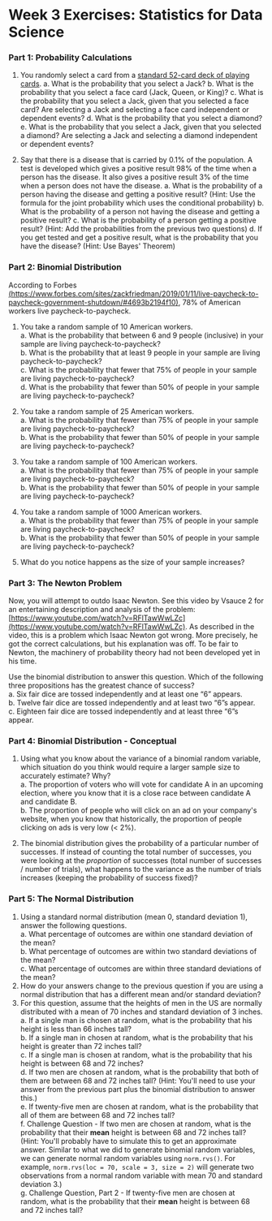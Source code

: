 # Week 3 Exercises: Statistics for Data Science

### Part 1: Probability Calculations
1. You randomly select a card from a [standard 52-card deck of playing cards](https://en.wikipedia.org/wiki/Standard_52-card_deck).
	a. What is the probability that you select a Jack?
	b. What is the probability that you select a face card (Jack, Queen, or King)?
	c. What is the probability that you select a Jack, given that you selected a face card? Are selecting a Jack and selecting a face card independent or dependent events?
	d. What is the probability that you select a diamond?
	e. What is the probability that you select a Jack, given that you selected a diamond? Are selecting a Jack and selecting a diamond independent or dependent events? 

2. Say that there is a disease that is carried by 0.1% of the population. A test is developed which gives a positive result 98% of the time when a person has the disease. It also gives a positive result 3% of the time when a person does not have the disease. 
	a. What is the probability of a person having the disease and getting a positive result? (Hint: Use the formula for the joint probability which uses the conditional probability)
	b. What is the probability of a person not having the disease and getting a positive result?
	c. What is the probability of a person getting a positive result? (Hint: Add the probabilities from the previous two questions)
	d. If you get tested and get a positive result, what is the probability that you have the disease? (Hint: Use Bayes' Theorem) 

### Part 2:  Binomial Distribution
According to Forbes [(https://www.forbes.com/sites/zackfriedman/2019/01/11/live-paycheck-to-paycheck-government-shutdown/#4693b2194f10)](https://www.forbes.com/sites/zackfriedman/2019/01/11/live-paycheck-to-paycheck-government-shutdown/#4693b2194f10), 78% of American workers live paycheck-to-paycheck.

1. You take a random sample of 10 American workers.  
	a. What is the probability that between 6 and 9 people (inclusive) in your sample are living paycheck-to-paycheck?  
	b. What is the probability that at least 9 people in your sample are living paycheck-to-paycheck?  
	c. What is the probability that fewer that 75% of people in your sample are living paycheck-to-paycheck?  
	d. What is the probability that fewer than 50% of people in your sample are living paycheck-to-paycheck?

2. You take a random sample of 25 American workers.  
	a. What is the probability that fewer than 75% of people in your sample are living paycheck-to-paycheck?  
	b. What is the probability that fewer than 50% of people in your sample are living paycheck-to-paycheck?

3. You take a random sample of 100 American workers.  
	a. What is the probability that fewer than 75% of people in your sample are living paycheck-to-paycheck?  
	b. What is the probability that fewer than 50% of people in your sample are living paycheck-to-paycheck?

4. You take a random sample of 1000 American workers.  
	a. What is the probability that fewer than 75% of people in your sample are living paycheck-to-paycheck?  
	b. What is the probability that fewer than 50% of people in your sample are living paycheck-to-paycheck?

5. What do you notice happens as the size of your sample increases?

### Part 3: The Newton Problem 
Now, you will attempt to outdo Isaac Newton. See this video by Vsauce 2 for an entertaining description and analysis of the problem: [https://www.youtube.com/watch?v=RFlTawWwLZc](https://www.youtube.com/watch?v=RFlTawWwLZc). As described in the video, this is a problem which Isaac Newton got wrong. More precisely, he got the correct calculations, but his explanation was off. To be fair to Newton, the machinery of probability theory had not been developed yet in his time.

Use the binomial distribution to answer this question.
Which of the following three propositions has the greatest chance of success?  
a. Six fair dice are tossed independently and at least one “6” appears.  
b. Twelve fair dice are tossed independently and at least two “6”s appear.  
c. Eighteen fair dice are tossed independently and at least three “6”s appear.  

### Part 4: Binomial Distribution - Conceptual
1. Using what you know about the variance of a binomial random variable, which situation do you think would require a larger sample size to accurately estimate? Why?  
	a. The proportion of voters who will vote for candidate A in an upcoming election, where you know that it is a close race between candidate A and candidate B.  
	b. The proportion of people who will click on an ad on your company's website, when you know that historically, the proportion of people clicking on ads is very low (< 2%).

2. The binomial distribution gives the probability of a particular number of successes. If instead of counting the total number of successes, you were looking at the _proportion_ of successes (total number of successes / number of trials), what happens to the variance as the number of trials increases (keeping the probability of success fixed)?

### Part 5: The Normal Distribution
1. Using a standard normal distribution (mean 0, standard deviation 1), answer the following questions.  
	a. What percentage of outcomes are within one standard deviation of the mean?  
	b. What percentage of outcomes are within two standard deviations of the mean?  
	c. What percentage of outcomes are within three standard deviations of the mean?
2. How do your answers change to the previous question if you are using a normal distribution that has a different mean and/or standard deviation?
3. For this question, assume that the heights of men in the US are normally distributed with a mean of 70 inches and standard deviation of 3 inches.  
	a. If a single man is chosen at random, what is the probability that his height is less than 66 inches tall?  
	b. If a single man in chosen at random, what is the probability that his height is greater than 72 inches tall?  
	c. If a single man is chosen at random, what is the probability that his height is between 68 and 72 inches?  
	d. If two men are chosen at random, what is the probability that both of them are between 68 and 72 inches tall? (Hint: You'll need to use your answer from the previous part plus the binomial distribution to answer this.)  
	e. If twenty-five men are chosen at random, what is the probability that all of them are between 68 and 72 inches tall?   
	f. Challenge Question - If two men are chosen at random, what is the probability that their __mean__ height is between 68 and 72 inches tall? (Hint: You'll probably have to simulate this to get an approximate answer. Similar to what we did to generate binomial random variables, we can generate normal random variables using `norm.rvs()`. For example, `norm.rvs(loc = 70, scale = 3, size = 2)` will generate two observations from a normal random variable with mean 70 and standard deviation 3.)  
	g. Challenge Question, Part 2 - If twenty-five men are chosen at random, what is the probability that their __mean__ height is between 68 and 72 inches tall?